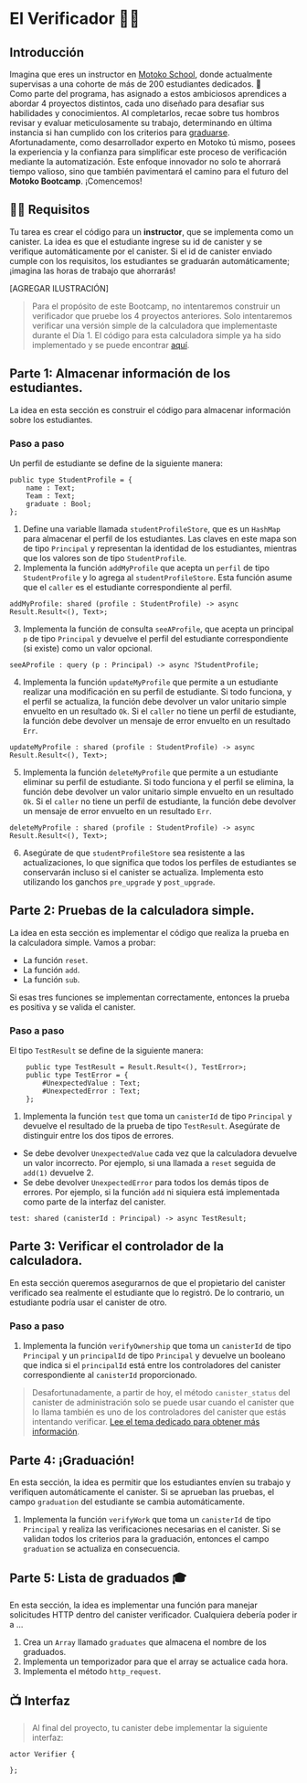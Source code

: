 # El Verificador 👨‍🏫
## Introducción
Imagina que eres un instructor en [Motoko School](https://twitter.com/MotokoSchool), donde actualmente supervisas a una cohorte de más de 200 estudiantes dedicados. 🤯 <br/>
Como parte del programa, has asignado a estos ambiciosos aprendices a abordar 4 proyectos distintos, cada uno diseñado para desafiar sus habilidades y conocimientos. Al completarlos, recae sobre tus hombros revisar y evaluar meticulosamente su trabajo, determinando en última instancia si han cumplido con los criterios para [graduarse](../../../README.MD#🎓-graduation). <br/>
Afortunadamente, como desarrollador experto en Motoko tú mismo, posees la experiencia y la confianza para simplificar este proceso de verificación mediante la automatización. Este enfoque innovador no solo te ahorrará tiempo valioso, sino que también pavimentará el camino para el futuro del **Motoko Bootcamp**. ¡Comencemos!
## 🧑‍🏫 Requisitos
Tu tarea es crear el código para un **instructor**, que se implementa como un canister. La idea es que el estudiante ingrese su id de canister y se verifique automáticamente por el canister. Si el id de canister enviado cumple con los requisitos, los estudiantes se graduarán automáticamente; ¡imagina las horas de trabajo que ahorrarás! <br/>

[AGREGAR ILUSTRACIÓN]

> Para el propósito de este Bootcamp, no intentaremos construir un verificador que pruebe los 4 proyectos anteriores. Solo intentaremos verificar una versión simple de la calculadora que implementaste durante el Día 1. El código para esta calculadora simple ya ha sido implementado y se puede encontrar [aquí](../project/calculator/main.mo).

## Parte 1: Almacenar información de los estudiantes.
La idea en esta sección es construir el código para almacenar información sobre los estudiantes.
### Paso a paso
Un perfil de estudiante se define de la siguiente manera:
```motoko
public type StudentProfile = {
    name : Text;
    Team : Text;
    graduate : Bool;
};
```
1. Define una variable llamada `studentProfileStore`, que es un `HashMap` para almacenar el perfil de los estudiantes. Las claves en este mapa son de tipo `Principal` y representan la identidad de los estudiantes, mientras que los valores son de tipo `StudentProfile`.
2. Implementa la función `addMyProfile` que acepta un `perfil` de tipo `StudentProfile` y lo agrega al `studentProfileStore`. Esta función asume que el `caller` es el estudiante correspondiente al perfil.
```motoko
addMyProfile: shared (profile : StudentProfile) -> async Result.Result<(), Text>;
```
3. Implementa la función de consulta `seeAProfile`, que acepta un principal `p` de tipo `Principal` y devuelve el perfil del estudiante correspondiente (si existe) como un valor opcional.
```motoko
seeAProfile : query (p : Principal) -> async ?StudentProfile;
```
4. Implementa la función `updateMyProfile` que permite a un estudiante realizar una modificación en su perfil de estudiante. Si todo funciona, y el perfil se actualiza, la función debe devolver un valor unitario simple envuelto en un resultado `Ok`. Si el `caller` no tiene un perfil de estudiante, la función debe devolver un mensaje de error envuelto en un resultado `Err`.
```motoko
updateMyProfile : shared (profile : StudentProfile) -> async Result.Result<(), Text>;
```
5. Implementa la función `deleteMyProfile` que permite a un estudiante eliminar su perfil de estudiante. Si todo funciona y el perfil se elimina, la función debe devolver un valor unitario simple envuelto en un resultado `Ok`. Si el `caller` no tiene un perfil de estudiante, la función debe devolver un mensaje de error envuelto en un resultado `Err`.
```motoko
deleteMyProfile : shared (profile : StudentProfile) -> async Result.Result<(), Text>;
```
6. Asegúrate de que `studentProfileStore` sea resistente a las actualizaciones, lo que significa que todos los perfiles de estudiantes se conservarán incluso si el canister se actualiza. Implementa esto utilizando los ganchos `pre_upgrade` y `post_upgrade`.

## Parte 2: Pruebas de la calculadora simple.
La idea en esta sección es implementar el código que realiza la prueba en la calculadora simple.
Vamos a probar:
- La función `reset`.
- La función `add`.
- La función `sub`.

Si esas tres funciones se implementan correctamente, entonces la prueba es positiva y se valida el canister.

### Paso a paso
El tipo `TestResult` se define de la siguiente manera:
```motoko
    public type TestResult = Result.Result<(), TestError>;
    public type TestError = {
        #UnexpectedValue : Text;
        #UnexpectedError : Text;
    };
```
1. Implementa la función `test` que toma un `canisterId` de tipo `Principal` y devuelve el resultado de la prueba de tipo `TestResult`. Asegúrate de distinguir entre los dos tipos de errores.

- Se debe devolver `UnexpectedValue` cada vez que la calculadora devuelve un valor incorrecto. Por ejemplo, si una llamada a `reset` seguida de `add(1)` devuelve 2.
- Se debe devolver `UnexpectedError` para todos los demás tipos de errores. Por ejemplo, si la función `add` ni siquiera está implementada como parte de la interfaz del canister.
```motoko
test: shared (canisterId : Principal) -> async TestResult;
```

## Parte 3: Verificar el controlador de la calculadora.
En esta sección queremos asegurarnos de que el propietario del canister verificado sea realmente el estudiante que lo registró. De lo contrario, un estudiante podría usar el canister de otro.
### Paso a paso
1. Implementa la función `verifyOwnership` que toma un `canisterId` de tipo `Principal` y un `principalId` de tipo `Principal` y devuelve un booleano que indica si el `principalId` está entre los controladores del canister correspondiente al `canisterId` proporcionado.

> Desafortunadamente, a partir de hoy, el método `canister_status` del canister de administración solo se puede usar cuando el canister que lo llama también es uno de los controladores del canister que estás intentando verificar. [Lee el tema dedicado para obtener más información](https://forum.dfinity.org/t/how-to-find-out-the-controllers-of-a-canister/14345/3).

## Parte 4: ¡Graduación!
En esta sección, la idea es permitir que los estudiantes envíen su trabajo y verifiquen automáticamente el canister. Si se aprueban las pruebas, el campo `graduation` del estudiante se cambia automáticamente.
1. Implementa la función `verifyWork` que toma un `canisterId` de tipo `Principal` y realiza las verificaciones necesarias en el canister. Si se validan todos los criterios para la graduación, entonces el campo `graduation` se actualiza en consecuencia.

## Parte 5: Lista de graduados 🎓
En esta sección, la idea es implementar una función para manejar solicitudes HTTP dentro del canister verificador. Cualquiera debería poder ir a ...

1. Crea un `Array` llamado `graduates` que almacena el nombre de los graduados.
2. Implementa un temporizador para que el array se actualice cada hora.
3. Implementa el método `http_request`.

## 📺 Interfaz
> Al final del proyecto, tu canister debe implementar la siguiente interfaz:
```motoko
actor Verifier {

};
```

